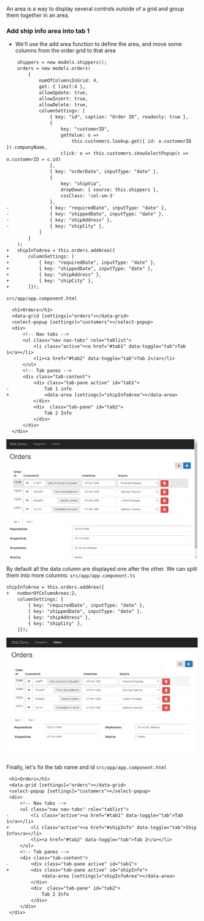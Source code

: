 ﻿An area is a way to display several controls outside of a grid and group them together in an area.

### Add ship info area into tab 1
* We'll use the add area function to define the area, and move some columns from the order grid to that area

```csdiff
    shippers = new models.shippers();
    orders = new models.orders(
        {
            numOfColumnsInGrid: 4,
            get: { limit:4 },
            allowUpdate: true,
            allowInsert: true,
            allowDelete: true,
            columnSettings: [
                { key: "id", caption: "Order ID", readonly: true },
                {
                    key: "customerID",
                    getValue: o =>
                        this.customers.lookup.get({ id: o.customerID }).companyName,
                    click: o => this.customers.showSelectPopup(c => o.customerID = c.id)
                },
                { key: "orderDate", inputType: "date" },
                {
                    key: "shipVia",
                    dropDown: { source: this.shippers },
                    cssClass: 'col-sm-3'
                },
-               { key: "requiredDate", inputType: "date" },
-               { key: "shippedDate", inputType: "date" },
-               { key: "shipAddress" },
-               { key: "shipCity" },
            ]
        }
    );
+   shipInfoArea = this.orders.addArea({
+       columnSettings: [
+           { key: "requiredDate", inputType: "date" },
+           { key: "shippedDate", inputType: "date" },
+           { key: "shipAddress" },
+           { key: "shipCity" },
+       ]});

```
`src/app/app.component.html`
```csdiff
  <h1>Orders</h1>
  <data-grid [settings]="orders"></data-grid>
  <select-popup [settings]="customers"></select-popup>
  <div>
      <!-- Nav tabs -->
      <ul class="nav nav-tabs" role="tablist">
          <li class="active"><a href="#tab1" data-toggle="tab">Tab 1</a></li>
          <li><a href="#tab2" data-toggle="tab">Tab 2</a></li>
      </ul>
      <!-- Tab panes -->
      <div class="tab-content">
          <div class="tab-pane active" id="tab1">
-             Tab 1 info
+             <data-area [settings]="shipInfoArea"></data-area>
          </div>
          <div  class="tab-pane" id="tab2">
              Tab 2 Info
          </div>
      </div>
  </div>
```

![Tab With Area](Tab-with-area.png)

By default all the data column are displayed one after the other. We can split them into more columns:
`src/app/app.component.ts`
```csdiff
shipInfoArea = this.orders.addArea({
+   numberOfColumnAreas:2,
    columnSettings: [
        { key: "requiredDate", inputType: "date" },
        { key: "shippedDate", inputType: "date" },
        { key: "shipAddress" },
        { key: "shipCity" },
    ]});

```

![Area With Two Columns](Area-with-two-columns.png)

Finally, let's fix the tab name and id
`src/app/app.component.html`
```csdiff
 <h1>Orders</h1>
 <data-grid [settings]="orders"></data-grid>
 <select-popup [settings]="customers"></select-popup>
 <div>
     <!-- Nav tabs -->
     <ul class="nav nav-tabs" role="tablist">
-        <li class="active"><a href="#tab1" data-toggle="tab">Tab 1</a></li>
+        <li class="active"><a href="#shipInfo" data-toggle="tab">Ship Info</a></li>
         <li><a href="#tab2" data-toggle="tab">Tab 2</a></li>
     </ul>
     <!-- Tab panes -->
     <div class="tab-content">
-        <div class="tab-pane active" id="tab1">
+        <div class="tab-pane active" id="shipInfo">
             <data-area [settings]="shipInfoArea"></data-area>
         </div>
         <div  class="tab-pane" id="tab2">
             Tab 2 Info
         </div>
     </div>
 </div>
```